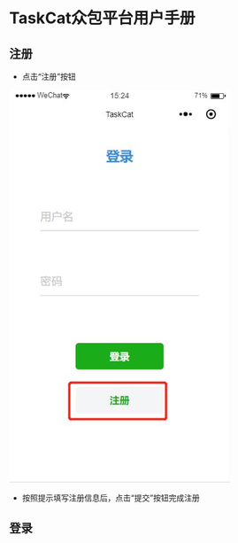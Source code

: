 # TaskCat众包平台用户手册

## 注册
- 点击“注册”按钮

![1](https://github.com/2019swsad/Software-Engineering-Experiment-Course-Document/raw/master/asset/User%20Manual/Register1.jpg)

- 按照提示填写注册信息后，点击“提交”按钮完成注册

## 登录
